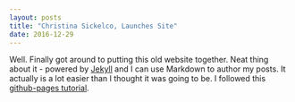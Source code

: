 ```yaml
---
layout: posts
title: "Christina Sickelco, Launches Site"
date: 2016-12-29
---
```


Well. Finally got around to putting this old website together. Neat thing about it - powered by [Jekyll](http://jekyllrb.com) and I can use Markdown to author my posts. It actually is a lot easier than I thought it was going to be.
I followed this [github-pages tutorial](http://jmcglone.com/guides/github-pages/).
